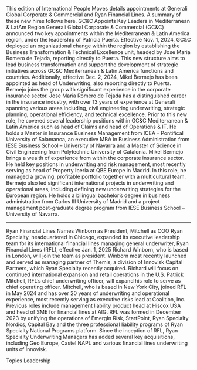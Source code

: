 This edition of International People Moves details appointments at Generali Global Corporate & Commercial and Ryan Financial Lines.
A summary of these new hires follows here.
GC&C Appoints Key Leaders in Mediterranean & LatAm Region
Generali Global Corporate & Commercial (GC&C) announced two key appointments within the Mediterranean & Latin America region, under the leadership of Patricia Puerta.
Effective Nov. 1, 2024, GC&C deployed an organizational change within the region by establishing the Business Transformation & Technical Excellence unit, headed by Jose Maria Romero de Tejada, reporting directly to Puerta. This new structure aims to lead business transformation and support the development of strategic initiatives across GC&C Mediterranean & Latin America functions and countries.
Additionally, effective Dec. 2, 2024, Mikel Bermejo has been appointed as head of Underwriting, also reporting directly to Puerta. Bermejo joins the group with significant experience in the corporate insurance sector.
Jose Maria Romero de Tejada has a distinguished career in the insurance industry, with over 13 years of experience at Generali spanning various areas including, civil engineering underwriting, strategic planning, operational efficiency, and technical excellence. Prior to this new role, he covered several leadership positions within GC&C Mediterranean & Latin America such as head of Claims and head of Operations & IT. He holds a Master in Insurance Business Management from ICEA – Pontifical University of Salamanca, an executive MBA in Business Administration from IESE Business School – University of Navarra and a Master of Science in Civil Engineering from Polytechnic University of Catalonia.
Mikel Bermejo brings a wealth of experience from within the corporate insurance sector. He held key positions in underwriting and risk management, most recently serving as head of Property Iberia at QBE Europe in Madrid. In this role, he managed a growing, profitable portfolio together with a multicultural team. Bermejo also led significant international projects in underwriting and operational areas, including defining new underwriting strategies for the European region. He holds a bilingual bachelor’s degree in business administration from Carlos III University of Madrid and a project management post-graduate degree program from IESE Business School – University of Navarra. 




***
Ryan Financial Lines Names Winborn as President, Mitchell as COO
Ryan Specialty, headquartered in Chicago, expanded its executive leadership team for its international financial lines managing general underwriter, Ryan Financial Lines (RFL), effective Jan. 1, 2025
Richard Winborn, who is based in London, will join the team as president. Winborn most recently launched and served as managing partner of Themis, a division of Innovisk Capital Partners, which Ryan Specialty recently acquired. Richard will focus on continued international expansion and retail operations in the U.S.
Patrick Mitchell, RFL’s chief underwriting officer, will expand his role to serve as chief operating officer. Mitchell, who is based in New York City, joined RFL in May 2024 and has over 20 years of underwriting and operational experience, most recently serving as executive risks lead at Coalition, Inc. Previous roles include management liability product head at Hiscox USA and head of SME for financial lines at AIG.
RFL was formed in December 2023 by unifying the operations of EmergIn Risk, StartPoint, Ryan Specialty Nordics, Capital Bay and the three professional liability programs of Ryan Specialty National Programs platform. Since the inception of RFL, Ryan Specialty Underwriting Managers has added several key acquisitions, including Geo Europe, Castel NAPL and various financial lines underwriting units of Innovisk.

Topics
Leadership
